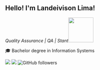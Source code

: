 <!--
**Landeivison/Landeivison** is a ✨ _special_ ✨ repository because its `README.md` (this file) appears on your GitHub profile.

Here are some ideas to get you started:

- 🔭 I’m currently working on ...
- 🌱 I’m currently learning ...
- 👯 I’m looking to collaborate on ...
- 🤔 I’m looking for help with ...
- 💬 Ask me about ...
- 📫 How to reach me: ...
- 😄 Pronouns: ...
- ⚡ Fun fact: ...
-->

<h2>Hello! I'm Landeivison Lima!</h2>
<p><em>Quality Assurance | QA | Stant<img src="http://biosbug.com.br/wp-content/uploads/2013/12/shutterstock_110678570.jpg" width="80"></a> 
</em></p>

:mortar_board: Bachelor degree in Information Systems

[![](https://img.shields.io/badge/-LinkedIn-222222?style=flat-square&logo=Linkedin&logoColor=white&color=blue&link=https://www.linkedin.com/in/jose-landeivison-da-silva-lima-31b32b50/)](https://www.linkedin.com/in/jose-landeivison-da-silva-lima-31b32b50/)
[![](https://img.shields.io/badge/-Facebook-222222?style=flat-square&logo=Facebook&logoColor=white&color=blue&link=https://www.facebook.com/Landeivison/)](https://www.facebook.com/Landeivison/)
![GitHub followers](https://img.shields.io/github/followers/Landeivison?label=Follow&style=social)

